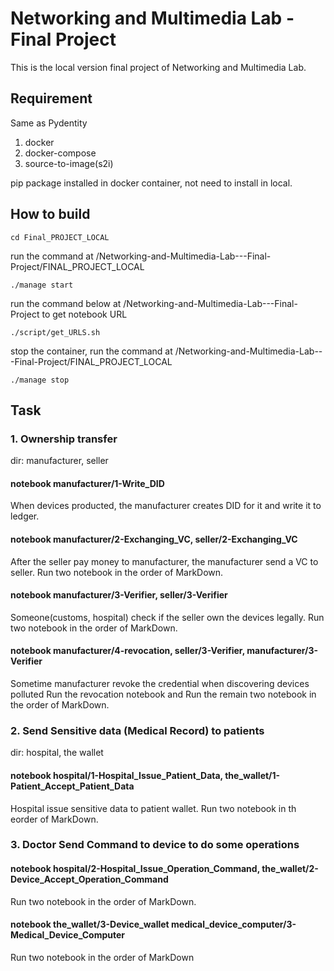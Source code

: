 # Networking and Multimedia Lab - Final Project

This is the local version final project of Networking and Multimedia Lab. 

## Requirement

Same as Pydentity

1. docker
2. docker-compose
3. source-to-image(s2i)

pip package installed in docker container, not need to install in local.

## How to build
```
cd Final_PROJECT_LOCAL
```
run the command at /Networking-and-Multimedia-Lab---Final-Project/FINAL_PROJECT_LOCAL
```
./manage start
```
run the command below at /Networking-and-Multimedia-Lab---Final-Project to get notebook URL
```
./script/get_URLS.sh
```
stop the container, run the command at /Networking-and-Multimedia-Lab---Final-Project/FINAL_PROJECT_LOCAL
```
./manage stop
```

## Task

### 1. Ownership transfer

dir: manufacturer, seller

#### notebook manufacturer/1-Write_DID
When devices producted, the manufacturer creates DID for it and write it to ledger.

#### notebook manufacturer/2-Exchanging_VC, seller/2-Exchanging_VC
After the seller pay money to manufacturer, the manufacturer send a VC to seller.
Run two notebook in the order of MarkDown.

#### notebook manufacturer/3-Verifier, seller/3-Verifier
Someone(customs, hospital) check if the seller own the devices legally.
Run two notebook in the order of MarkDown.

#### notebook manufacturer/4-revocation, seller/3-Verifier, manufacturer/3-Verifier
Sometime manufacturer revoke the credential when discovering devices polluted
Run the revocation notebook and Run the remain two notebook in the order of MarkDown.

### 2. Send Sensitive data (Medical Record) to patients
dir: hospital, the wallet

#### notebook hospital/1-Hospital_Issue_Patient_Data, the_wallet/1-Patient_Accept_Patient_Data
Hospital issue sensitive data to patient wallet.
Run two notebook in th eorder of MarkDown.

### 3. Doctor Send Command to device to do some operations

#### notebook hospital/2-Hospital_Issue_Operation_Command, the_wallet/2-Device_Accept_Operation_Command
Run two notebook in the order of MarkDown.

#### notebook the_wallet/3-Device_wallet medical_device_computer/3-Medical_Device_Computer
Run two notebook in the order of MarkDown
